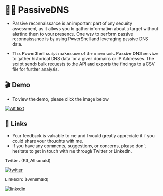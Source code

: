 # 🕵️‍♂️ PassiveDNS
* Passive reconnaissance is an important part of any security assessment, as it allows you to gather information about a target without alerting them to your presence. One way to perform passive reconnaissance is by using PowerShell and leveraging passive DNS data.

* This PowerShell script makes use of the mnemonic Passive DNS service to gather historical DNS data for a given domains or IP Addresses. The script sends bulk requests to the API and exports the findings to a CSV file for further analysis.

## 🎬 Demo
* To view the demo, please click the image below:

[![Alt text](https://img.youtube.com/vi/2W5XavaJUv8/0.jpg)](https://www.youtube.com/watch?v=2W5XavaJUv8)

## 🔗 Links
* Your feedback is valuable to me and I would greatly appreciate it if you could share your thoughts with me.
* If you have any comments, suggestions, or concerns, please don't hesitate to get in touch with me through Twitter or LinkedIn.

Twitter: (FS_Alhumaid)

[![twitter](https://img.shields.io/badge/twitter-1DA1F2?style=for-the-badge&logo=twitter&logoColor=white)](https://twitter.com/FS_Alhumaid)

LinkedIn: (FAlhumaid)

[![linkedin](https://img.shields.io/badge/linkedin-0A66C2?style=for-the-badge&logo=linkedin&logoColor=white)](https://www.linkedin.com/in/falhumaid/)
